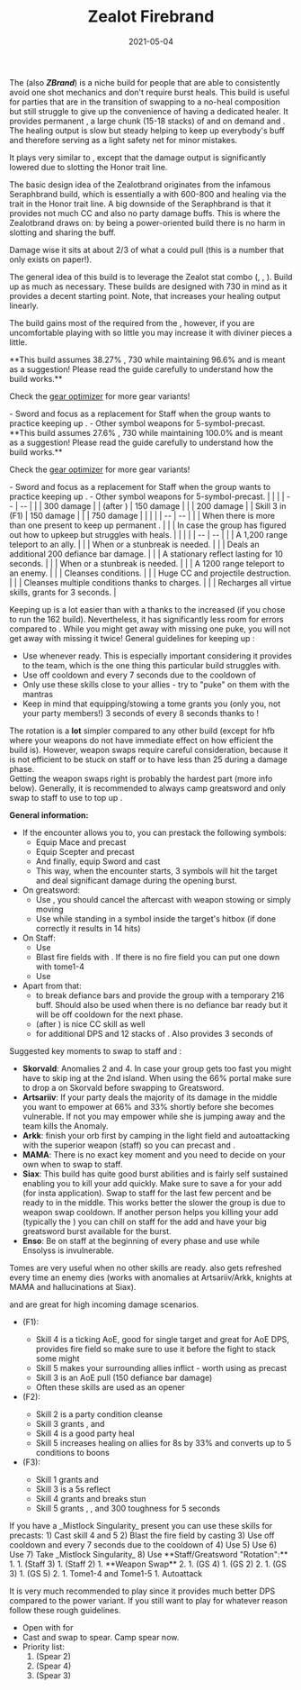 ﻿---
title: 'Zealot Firebrand'
date: '2021-05-04'
rating: 'Good'
role: 'Hybrid'
profession: 'Guardian'
specialization: 'Firebrand'
skills: [9093, 9153, 9251]
boons: ['Quickness', 'Fury', 'Might', 'Stability', 'Resolution', 'Aegis']
conditions: ['Vulnerability', 'Blinded', 'Crippled']
code: '[&DQEqOhAvPjpLF0sX/gA2AXoWehZIAf4AiRKJEgAAAAAAAAAAAAAAAAAAAAA=]'
classification: [5, 2, 3, 3, 4]
---

The **<Specialization text="Zealot Firebrand" name="Firebrand"/>** (also **_ZBrand_**) is a niche build for people that are able to consistently avoid one shot mechanics and don't require burst heals. This build is useful for parties that are in the transition of swapping to a no-heal composition but still struggle to give up the convenience of having a dedicated healer. It provides permanent <Boon name="Quickness"/>, a large chunk (15-18 stacks) of <Boon name="might"/> and on demand <Boon name="Stability"/> and <Boon name="Aegis"/>. The healing output is slow but steady helping to keep up everybody's <Item name="scholar"/> buff and therefore serving as a light safety net for minor mistakes.

It plays very similar to <BuildLink build="Power Firebrand" specialization="Firebrand"/>, except that the damage output is significantly lowered due to slotting the Honor trait line. 

The basic design idea of the Zealotbrand originates from the infamous Seraphbrand build, which is essentially a <BuildLink build="Condi Firebrand" specialization="Firebrand"/> with 600-800 <Attribute name="Healing Power"/> and healing via the trait <Trait name="Writ of persistence"/> in the Honor trait line. A big downside of the Seraphbrand is that it provides not much CC and also no party damage buffs. This is where the Zealotbrand draws on: by being a power-oriented build there is no harm in slotting <Trait name="perfect inscriptions"/> and sharing the <Skill name="bane signet"/> buff.

Damage wise it sits at about 2/3 of what a <BuildLink build="Power Firebrand" specialization="Firebrand"/> could pull (this is a number that only exists on paper!).

<Divider text="Equipment"/>

The general idea of this build is to leverage the Zealot stat combo (<Attribute name="Power"/>, <Attribute name="Precision"/>, <Attribute name="Healing Power"/>). Build up as much <Attribute name="Healing Power"/> as necessary. These builds are designed with 730 <Attribute name="Healing Power"/> in mind as it provides a decent starting point. Note, that <Attribute name="Healing Power"/> increases your healing output linearly.

The build gains most of the required <Attribute name="Concentration"/> from the <Item id="79722"/>, however, if you are uncomfortable playing with so little <Attribute name="Concentration"/> you may increase it with diviner pieces a little.

<Tabs>
<Tab title="162 Agony Resistance">
**This build assumes 38.27% <Attribute name="Boon Duration"/>, 730 <Attribute name="Healing Power"/> while maintaining 96.6% <Attribute name="Critical Chance"/> and is meant as a suggestion! Please read the guide carefully to understand how the build works.**

Check the [gear optimizer](http://old.discretize.eu) for more gear variants!
<Grid>
<GridItem sm="4">
<Armor weight="Heavy" helmAffix="Diviner" helmRune="Scholar" shouldersAffix="Berserker" shouldersRune="Scholar" coatAffix="Zealot" coatRune="Scholar" glovesAffix="Zealot" glovesRune="Scholar" leggingsAffix="Zealot" leggingsRune="Scholar" bootsAffix="Zealot" bootsRune="Scholar" helmInfusionId="49432" shouldersInfusionId="49432" coatInfusionId="49432" glovesInfusionId="49432" leggingsInfusionId="49432" bootsInfusionId="49432"/>
</GridItem>

<GridItem sm="4">
<Weapons weapon1MainType="Greatsword" weapon1MainAffix="Berserker" weapon1MainSigil1="Force" weapon1MainSigil2="Impact" weapon2MainType="Staff" weapon2MainAffix="Berserker" weapon2MainSigil1="Transference" weapon2MainSigil2="Concentration" weapon1MainInfusion1Id="49432" weapon2MainInfusion1Id="49432" weapon1MainInfusion2Id="49432" weapon2MainInfusion2Id="49432"/>

<Card title="Alternative weapons">
- Sword and focus as a replacement for Staff when the group wants to practice keeping up <Boon name="Might"/>. 
- Other symbol weapons for 5-symbol-precast.
</Card>
</GridItem>

<GridItem sm="4">
<BackAndTrinkets backItemAffix="Diviner" accessory1Affix="Diviner" accessory2Affix="Zealot" amuletAffix="Diviner" ring1Affix="Zealot"  ring2Affix="Zealot" backItemInfusion1Id="49432" backItemInfusion2Id="49432" accessory1InfusionId="49432" accessory2InfusionId="49432" ring1Infusion1Id="49432" ring1Infusion2Id="49432" ring1Infusion3Id="49432" ring2Infusion1Id="49432" ring2Infusion2Id="49432" ring2Infusion3Id="49432"/>

<Consumables foodId="41569" utilityId="77569" infusionId="37131"/>

</GridItem>
</Grid>
</Tab>
<Tab title="222 Agony Resistance">
**This build assumes 27.6% <Attribute name="Boon Duration"/>, 730 <Attribute name="Healing Power"/> while maintaining 100.0% <Attribute name="Critical Chance"/> and is meant as a suggestion! Please read the guide carefully to understand how the build works.**

Check the [gear optimizer](http://old.discretize.eu) for more gear variants!
<Grid>
<GridItem sm="4">
<Armor weight="Heavy" helmAffix="Berserker" helmRune="Scholar" shouldersAffix="Zealot" shouldersRune="Scholar" coatAffix="Zealot" coatRune="Scholar" glovesAffix="Zealot" glovesRune="Scholar" leggingsAffix="Diviner" leggingsRune="Scholar" bootsAffix="Zealot" bootsRune="Scholar" helmInfusionId="49432" shouldersInfusionId="49432" coatInfusionId="49432" glovesInfusionId="49432" leggingsInfusionId="49432" bootsInfusionId="49432"/>
</GridItem>

<GridItem sm="4">
<Weapons weapon1MainType="Greatsword" weapon1MainAffix="Berserker" weapon1MainSigil1="Force" weapon1MainSigil2="Impact" weapon2MainType="Staff" weapon2MainAffix="Berserker" weapon2MainSigil1="Transference" weapon2MainSigil2="Concentration" weapon1MainInfusion1Id="49432" weapon2MainInfusion1Id="49432" weapon1MainInfusion2Id="49432" weapon2MainInfusion2Id="49432"/>

<Card title="Alternative weapons">
- Sword and focus as a replacement for Staff when the group wants to practice keeping up <Boon name="Might"/>. 
- Other symbol weapons for 5-symbol-precast.
</Card>
</GridItem>

<GridItem sm="4">
<BackAndTrinkets backItemAffix="Berserker" accessory1Affix="Berserker" accessory2Affix="Berserker" amuletAffix="Zealot" ring1Affix="Zealot"  ring2Affix="Zealot" backItemInfusion1Id="49432" backItemInfusion2Id="49432" accessory1InfusionId="49432" accessory2InfusionId="49432" ring1Infusion1Id="49432" ring1Infusion2Id="49432" ring1Infusion3Id="49432" ring2Infusion1Id="49432" ring2Infusion2Id="49432" ring2Infusion3Id="49432"/>

<Consumables foodId="41569" utilityId="77569" infusionId="37131"/>

</GridItem>
</Grid>
</Tab>
</Tabs>

<Divider text="Build"/>

<Grid>
<GridItem sm="7">
<Traits traits1="Radiance" traits1Selected="Healers Retribution, Retribution, Perfect Inscriptions" traits2="Honor" traits2Selected="protectorsrestoration, Empowering Might, Writ of Persistence" traits3="Firebrand" traits3Selected="Liberators Vow, Stalwart Speed, Loremaster"/>
 <Card title="Defiance Bar Damage">
| | |
| -- | -- |
| <Skill id="9093"/> | 300 damage |
| <Skill id="9226"/> (after <Skill id="9147"/>) | 150 damage |
| <Skill name="Hammer of Wisdom"/> | 200 damage |
| Skill 3 in <Skill name="Tome of Justice"/> (F1) | 150 damage |
| <Skill name="Sanctuary"/> | 750 damage |
</Card>
</GridItem>

<GridItem sm="5">
<Skills heal="Mantra of Solace" utility1="Mantra of Potence" utility2="Sword of Justice" utility3="Bane Signet" elite="Feel My Wrath"/>
<Card title="Alternative traits">
| | |
| -- | -- |
| <Trait name="righthandstrength" size="big" disableText/> | When there is more than one <Specialization name="Guardian"/> present to keep up permanent <Boon name="Resolution"/>. |
| <Trait name="pureofheart" size="big" disableText/> | In case the group has figured out how to upkeep <Boon name="Might"/> but struggles with heals. |

</Card>
<Card title="Situational Skills">
| | |
| -- | -- |
| <Skill id="9246" size="big" disableText/> | A 1,200 range teleport to an ally. |
| <Skill id="9153" size="big" disableText/> | When <Boon name="Stability"/> or a stunbreak is needed. |
| <Skill id="9125" size="big" disableText/> | Deals an additional 200 defiance bar damage. |
| <Skill id="9251" size="big" disableText/> | A stationary reflect lasting for 10 seconds. |
| <Skill id="43357" size="big" disableText/> | When <Boon name="Stability"/> or a stunbreak is needed. |
| <Skill id="9247" size="big" disableText/> | A 1200 range teleport to an enemy. |
| <Skill name="Purging flames" size="big" disableText/> | Cleanses conditions. |
| <Skill name="Sanctuary" size="big" disableText/> | Huge CC and projectile destruction. |
| <Skill name="Mantra of lore" size="big" disableText/> | Cleanses multiple conditions thanks to charges. |
| <Skill name="renewed focus" size="big" disableText/> | Recharges all virtue skills, grants <Effect name="Invulnerability"/> for 3 seconds. |

</Card>
</GridItem>
</Grid>


<Divider text="Details"/>

Keeping up <Boon name="Quickness"/> is a lot easier than with a <BuildLink build="Power Firebrand" specialization="Firebrand"/> thanks to the increased <Attribute name="Boon Duration"/> (if you chose to run the 162 <Attribute name="Agony Resistance"/> build). Nevertheless, it has significantly less room for errors compared to <BuildLink build="Heal Firebrand" specialization="Firebrand"/>. While you might get away with missing one puke, you will not get away with missing it twice! General guidelines for keeping up <Boon name="Quickness"/>:
- Use <Skill name="Feel My Wrath"/> whenever ready. This is especially important considering it provides <Boon name="Fury"/> to the team, which is the one thing this particular build struggles with.
- Use <Skill name="Mantra of Potence"/> off cooldown and <Skill name="Mantra of Solace"/> every 7 seconds due to the cooldown of <Trait name="Stalwart Speed"/>
- Only use these skills close to your allies - try to "puke" on them with the mantras
- Keep in mind that equipping/stowing a tome grants you (only you, not your party members!) 3 seconds of <Boon name="Quickness"/> every 8 seconds thanks to <Trait name="swift scholar"/>!

The rotation is a **lot** simpler compared to any other <Specialization name="Guardian"/> build (except for hfb where your weapons do not have immediate effect on how efficient the build is). However, weapon swaps require careful consideration, because it is not efficient to be stuck on staff or to have less than 25 <Boon name="might"/> during a damage phase.  
Getting the weapon swaps right is probably the hardest part (more info below). Generally, it is recommended to always camp greatsword and only swap to staff to use <Skill name="Empower"/> to top up <Boon name="Might"/>.   

**General information:**
- If the encounter allows you to, you can prestack the following symbols:
  - Equip Mace and precast <Skill name="Symbol of Faith"/>
  - Equip Scepter and precast <Skill name="Symbol of Punishment"/>
  - And finally, equip Sword and cast <Skill name="Symbol of Blades"/>
  - This way, when the encounter starts, 3 symbols will hit the target and deal significant damage during the opening burst.
- On greatsword:
  - Use <Skill name="Symbol of Wrath"/>, you should cancel the aftercast with weapon stowing or simply moving
  - Use <Skill name="Whirling Wrath"/> while standing in a symbol inside the target's hitbox (if done correctly it results in 14 hits)
- On Staff:
  - Use <Skill name="Empower"/>
  - Blast fire fields with <Skill name="holystrike"/>. If there is no fire field you can put one down with tome1-4 
  - Use <Skill name="Symbol of Swiftness"/>
- Apart from that:
  - <Skill name="Bane Signet"/> to break defiance bars and provide the group with a temporary 216 <Attribute name="Power"/> buff. Should also be used when there is no defiance bar ready but it will be off cooldown for the next phase.
  - <Skill id="9226"/> (after <Skill id="9147"/>) is nice CC skill as well
  - <Skill name="Sword of Justice"/> for additional DPS and  12 stacks of <Condition name="vulnerability"/>. Also provides 3 seconds of <Condition name="Crippled"/>

Suggested key moments to swap to staff and <Skill name="Empower"/>: 
- **Skorvald**: Anomalies 2 and 4. In case your group gets too fast you might have to skip <Skill name="Empower"/>ing at the 2nd island. When using the 66% portal make sure to drop a <Skill name="Symbol of Swiftness"/> on Skorvald before swapping to Greatsword.
- **Artsariiv**: If your party deals the majority of its damage in the middle you want to empower at 66% and 33% shortly before she becomes vulnerable. If not you may empower while she is jumping away and the team kills the Anomaly.
- **Arkk**: finish your orb first by camping in the light field and autoattacking with the superior weapon (staff) so you can precast <Skill name="Empower"/> and <Skill name="Symbol of Swiftness"/>.
- **MAMA**: There is no exact key moment and you need to decide on your own when to swap to staff. 
- **Siax**: This build has quite good burst abilities and is fairly self sustained enabling you to kill your add quickly. Make sure to save a <Skill name="Sword of justice"/> for your add (for insta <Condition name="Vulnerability"/> application). Swap to staff for the last few percent and be ready to <Skill name="Empower"/> in the middle. This works better the slower the group is due to weapon swap cooldown. If another person helps you killing your add (typically the <Specialization name="Renegade"/>) you can chill on staff for the add and have your big greatsword burst available for the <Effect name="Exposed"/> burst.
- **Enso**: Be on staff at the beginning of every phase and use <Skill name="Empower"/> while Ensolyss is invulnerable. 
  
Tomes are very useful when no other skills are ready. <Skill name="Tome of Justice"/> also gets refreshed every time an enemy dies (works with anomalies at Artsariiv/Arkk, knights at MAMA and hallucinations at Siax).

<Skill name="Tome of Courage"/> and <Skill name="Tome of Resolve"/> are great for high incoming damage scenarios.

- <Skill name="Tome of Justice"/> (F1):
  - Skill 4 is a ticking AoE, good for single target and great for AoE DPS, provides fire field so make sure to use it before the fight to stack some might
  - Skill 5 makes your surrounding allies inflict <Condition name="Burning"/> - worth using as precast
  - Skill 3 is an AoE pull (150 defiance bar damage)
  - Often these skills are used as an opener
- <Skill name="Tome of Resolve"/> (F2):
  - Skill 2 is a party condition cleanse
  - Skill 3 grants <Boon name="Vigor"/>, <Boon name="Regeneration"/> and <Boon name="Swiftness"/>
  - Skill 4 is a good party heal
  - Skill 5 increases healing on allies for 8s by 33% and converts up to 5 conditions to boons
- <Skill name="Tome of Courage"/> (F3):
  - Skill 1 grants <Boon name="Stability"/> and <Boon name="Swiftness"/>
  - Skill 3 is a 5s reflect
  - Skill 4 grants <Boon name="Resistance"/> and breaks stun
  - Skill 5 grants <Boon name="Aegis"/>, <Boon name="Protection"/>, <Boon name="Stability"/> and 300 toughness for 5 seconds


<Grid>
<GridItem xs="12" sm="6">
<Card title="Precasting">
If you have a _Mistlock Singularity_ present you can use these skills for precasts:
1) Cast <Skill name="tome of justice"/> skill 4 and 5
2) Blast the fire field by casting <Skill name="Holy Strike"/>
3) Use <Skill name="Mantra of Potence"/> off cooldown and <Skill name="Mantra of Solace"/> every 7 seconds due to the cooldown of <Trait name="Stalwart Speed"/>
4) Use <Skill name="Stand your ground"/>
5) Use <Skill name="Feelmywrath"/> 
6) Use <Skill name="banesignet"/>
7) Take _Mistlock Singularity_
8) Use <Skill name="Feelmywrath"/> 

</Card>
</GridItem>

<GridItem xs="12" sm="6">
<Card title="Example opener">
**Staff/Greatsword "Rotation":**
1. <Skill name="banesignet" profession="guardian"/>
1. <Skill name="Symbol of Swiftness" profession="guardian"/> (Staff 3)
1. <Skill name="Holystrike"/> (Staff 2)
1. **Weapon Swap**
2. <Skill name="Sword of Justice" profession="guardian"/>
1. <Skill name="Symbol of Wrath " profession="guardian"/> (GS 4)
1. <Skill name="Whirling Wrath" profession="guardian"/> (GS 2)
2. <Skill name="Sword of Justice" profession="guardian"/>
1. <Skill name="Leap of Faith" profession="guardian"/> (GS 3)
1. <Skill name="Binding Blade" profession="guardian"/> (GS 5)
2. <Skill name="Sword of Justice" profession="guardian"/>
1. Tome1-4 and Tome1-5
1. Autoattack 
</Card>
</GridItem>

</Grid>

<Divider text="Underwater combat"/>

It is very much recommended to play <BuildLink build="Condi Firebrand" specialization="Firebrand"/> since it provides much better DPS compared to the power variant. If you still want to play <Specialization text="Zealot Firebrand" name="Firebrand"/> for whatever reason follow these rough guidelines.

- Open with <Skill name="refraction"/> for <Boon name="Resolution"/>
- Cast <Skill name="purify"/> and swap to spear. Camp spear now.
- Priority list:
  1) <Skill name="Zealots flurry"/> (Spear 2)
  2) <Skill name="Symbol of spears"/> (Spear 4)
  3) <Skill name="brilliance"/> (Spear 3)

